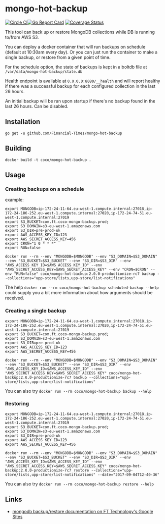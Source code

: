 # mongo-hot-backup

[![Circle CI](https://circleci.com/gh/Financial-Times/mongo-hot-backup/tree/master.png?style=shield)](https://circleci.com/gh/Financial-Times/mongo-hot-backup/tree/master)[![Go Report Card](https://goreportcard.com/badge/github.com/Financial-Times/mongo-hot-backup)](https://goreportcard.com/report/github.com/Financial-Times/mongo-hot-backup) [![Coverage Status](https://coveralls.io/repos/github/Financial-Times/mongo-hot-backup/badge.svg)](https://coveralls.io/github/Financial-Times/mongo-hot-backup)

This tool can back up or restore MongoDB collections while DB is running to/from AWS S3.

You can deploy a docker container that will run backups on schedule (default at 10:30am every day). Or you can just run the container to make a single backup, or restore from a given point of time.

For the schedule option, the state of backups is kept in a boltdb file at `/var/data/mongo-hot-backup/state.db`

Health endpoint is available at `0.0.0.0:8080/__health` and will report healthy if there was a successful backup for each configured collection in the last 26 hours.

An initial backup will be ran upon startup if there's no backup found in the last 26 hours. Can be disabled.

## Installation

```
go get -u github.com/Financial-Times/mongo-hot-backup
```

## Building

```
docker build -t coco/mongo-hot-backup .
```

## Usage

### Creating backups on a schedule

example:

```
export MONGODB=ip-172-24-11-64.eu-west-1.compute.internal:27018,ip-172-24-186-252.eu-west-1.compute.internal:27020,ip-172-24-74-51.eu-west-1.compute.internal:27019
export S3_BUCKET=com.ft.coco-mongo-backup.prod;
export S3_DOMAIN=s3-eu-west-1.amazonaws.com
export S3_DIR=pre-prod-uk
export AWS_ACCESS_KEY_ID=123
export AWS_SECRET_ACCESS_KEY=456
export CRON="1 0 * * *"
export RUN=false

docker run --rm --env "MONGODB=$MONGODB" --env "S3_DOMAIN=$S3_DOMAIN" --env "S3_BUCKET=$S3_BUCKET" --env "S3_DIR=$S3_DIR" --env "AWS_ACCESS_KEY_ID=$AWS_ACCESS_KEY_ID" --env "AWS_SECRET_ACCESS_KEY=$AWS_SECRET_ACCESS_KEY" --env "CRON=$CRON" --env "RUN=false" coco/mongo-hot-backup:2.0.0-productionize-rc7 backup --collections="upp-store/lists,upp-store/list-notifications"
```

The help `docker run --rm coco/mongo-hot-backup scheduled-backup --help` could supply you a bit more information about how arguments should be received.

### Creating a single backup

```
export MONGODB=ip-172-24-11-64.eu-west-1.compute.internal:27018,ip-172-24-186-252.eu-west-1.compute.internal:27020,ip-172-24-74-51.eu-west-1.compute.internal:27019
export S3_BUCKET=com.ft.coco-mongo-backup.prod;
export S3_DOMAIN=s3-eu-west-1.amazonaws.com
export S3_DIR=pre-prod-uk
export AWS_ACCESS_KEY_ID=123
export AWS_SECRET_ACCESS_KEY=456

docker run --rm --env "MONGODB=$MONGODB" --env "S3_DOMAIN=$S3_DOMAIN" --env "S3_BUCKET=$S3_BUCKET" --env "S3_DIR=$S3_DIR" --env "AWS_ACCESS_KEY_ID=$AWS_ACCESS_KEY_ID" --env "AWS_SECRET_ACCESS_KEY=$AWS_SECRET_ACCESS_KEY" coco/mongo-hot-backup:2.0.0-productionize-rc7 backup --collections="upp-store/lists,upp-store/list-notifications"
```

You can also try `docker run --rm coco/mongo-hot-backup backup --help`

### Restoring

```
export MONGODB=ip-172-24-11-64.eu-west-1.compute.internal:27018,ip-172-24-186-252.eu-west-1.compute.internal:27020,ip-172-24-74-51.eu-west-1.compute.internal:27019
export S3_BUCKET=com.ft.coco-mongo-backup.prod;
export S3_DOMAIN=s3-eu-west-1.amazonaws.com
export S3_DIR=pre-prod-uk
export AWS_ACCESS_KEY_ID=123
export AWS_SECRET_ACCESS_KEY=456

docker run --rm --env "MONGODB=$MONGODB" --env "S3_DOMAIN=$S3_DOMAIN" --env "S3_BUCKET=$S3_BUCKET" --env "S3_DIR=$S3_DIR" --env "AWS_ACCESS_KEY_ID=$AWS_ACCESS_KEY_ID" --env "AWS_SECRET_ACCESS_KEY=$AWS_SECRET_ACCESS_KEY" coco/mongo-hot-backup:2.0.0-productionize-rc7 restore --collections="upp-store/lists,upp-store/list-notifications" --date="2017-09-04T12-40-36"
```

You can also try `docker run --rm coco/mongo-hot-backup restore --help`

## Links

* [mongodb backup/restore documentation on FT Technology's Google Sites](https://sites.google.com/a/ft.com/technology/systems/dynamic-semantic-publishing/extra-publishing/mongo-db-run-book/mongo-db-backup-restore)
